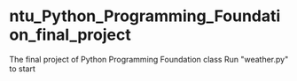 # ntu_Python_Programming_Foundation_final_project
The final project of Python Programming Foundation class
Run "weather.py" to start
